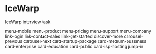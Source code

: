 # IceWarp
IceWarp interview task

menu-mobile
menu-product
menu-pricing
menu-support
menu-company
link-login
link-contact-sales
link-get-started
discover-more
carousel-previous
carousel-next
card-startup-package
card-medium-bussiness
card-enterprise
card-education
card-public
card-isp-hosting
jump-in